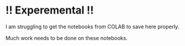 # !! Experemental !!

I am struggling to get the notebooks from COLAB to save here properly.

Much work needs to be done on these notebooks.
